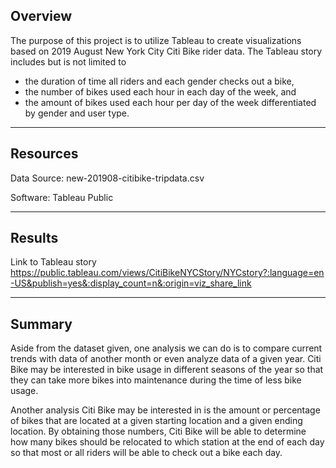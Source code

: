 ## Overview
The purpose of this project is to utilize Tableau to create visualizations based on 2019 August New York City Citi Bike rider data. The Tableau story includes but is not limited to
* the duration of time all riders and each gender checks out a bike,
* the number of bikes used each hour in each day of the week, and 
* the amount of bikes used each hour per day of the week differentiated by gender and user type.

---

## Resources

Data Source:
    new-201908-citibike-tripdata.csv

<!-- "pip show <software>" in command prompt to see pip install ver -->
<!-- pip show code from https://stackoverflow.com/questions/10214827/find-which-version-of-package-is-installed-with-pip -->
Software:
    Tableau Public

---

<!-- Results: Using the visualizations you have in your Tableau Story, describe the results of each visualization underneath the image. -->
## Results

Link to Tableau story
https://public.tableau.com/views/CitiBikeNYCStory/NYCstory?:language=en-US&publish=yes&:display_count=n&:origin=viz_share_link

---

<!-- Summary: Provide a high-level summary of the results and two additional visualizations that you would perform with the given dataset. -->
## Summary

Aside from the dataset given, one analysis we can do is to compare current trends with data of another month or even analyze data of a given year. Citi Bike may be interested in bike usage in different seasons of the year so that they can take more bikes into maintenance during the time of less bike usage.

Another analysis Citi Bike may be interested in is the amount or percentage of bikes that are located at a given starting location and a given ending location. By obtaining those numbers, Citi Bike will be able to determine how many bikes should be relocated to which station at the end of each day so that most or all riders will be able to check out a bike each day.
